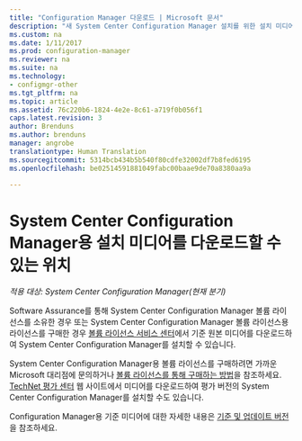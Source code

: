 ```yaml
---
title: "Configuration Manager 다운로드 | Microsoft 문서"
description: "새 System Center Configuration Manager 설치를 위한 설치 미디어를 찾을 수 있는 위치를 알아봅니다."
ms.custom: na
ms.date: 1/11/2017
ms.prod: configuration-manager
ms.reviewer: na
ms.suite: na
ms.technology:
- configmgr-other
ms.tgt_pltfrm: na
ms.topic: article
ms.assetid: 76c220b6-1824-4e2e-8c61-a719f0b056f1
caps.latest.revision: 3
author: Brenduns
ms.author: brenduns
manager: angrobe
translationtype: Human Translation
ms.sourcegitcommit: 5314bcb434b5b540f80cdfe32002df7b8fed6195
ms.openlocfilehash: be02514591881049fabc00baae9de70a8380aa9a

---
```

# <a name="where-to-get-installation-media-for-system-center-configuration-manager"></a>System Center Configuration Manager용 설치 미디어를 다운로드할 수 있는 위치

*적용 대상: System Center Configuration Manager(현재 분기)*

Software Assurance를 통해 System Center Configuration Manager 볼륨 라이선스를 소유한 경우 또는 System Center Configuration Manager 볼륨 라이선스용 라이선스를 구매한 경우 [볼륨 라이선스 서비스 센터](https://www.microsoft.com/Licensing/servicecenter/default.aspx)에서 기준 원본 미디어를 다운로드하여 System Center Configuration Manager를 설치할 수 있습니다.   

System Center Configuration Manager용 볼륨 라이선스를 구매하려면 가까운 Microsoft 대리점에 문의하거나 [볼륨 라이선스를 통해 구매하는 방법]( https://www.microsoft.com/Licensing/how-to-buy/how-to-buy.aspx)을 참조하세요. [TechNet 평가 센터]( https://www.microsoft.com/en-us/evalcenter/evaluate-system-center-configuration-manager-and-endpoint-protection) 웹 사이트에서 미디어를 다운로드하여 평가 버전의 System Center Configuration Manager를 설치할 수도 있습니다.

Configuration Manager용 기준 미디어에 대한 자세한 내용은 [기준 및 업데이트 버전](/sccm/core/servers/manage/updates#a-namebkmkbaselinesa-baseline-and-update-versions)을 참조하세요.



<!--HONumber=Jan17_HO2-->


